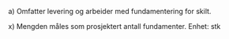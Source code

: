 a) Omfatter levering og arbeider med fundamentering for skilt.

x) Mengden måles som prosjektert antall fundamenter. Enhet: stk

